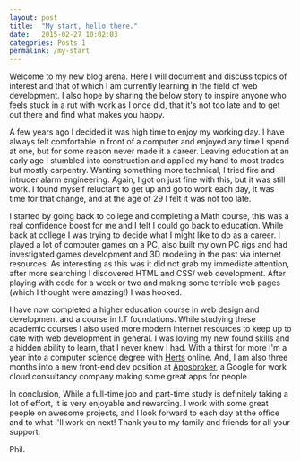 ```yaml
---
layout: post
title:  "My start, hello there."
date:   2015-02-27 10:02:03
categories: Posts 1
permalink: /my-start
---
```

Welcome to my new blog arena. Here I will document and discuss topics of interest and that of which I am currently learning in the field of web development. I also hope by sharing the below story to inspire anyone who feels stuck in a rut with work as I once did, that it's not too late and to get out there and find what makes you happy.

A few years ago I decided it was high time to enjoy my working day. I have always felt comfortable in front of a computer and enjoyed any time I spend at one, but for some reason never made it a career. Leaving education at an early age I stumbled into construction and applied my hand to most trades but mostly carpentry. Wanting something more technical, I tried fire and intruder alarm engineering. Again, I got on just fine with this, but it was still work. I found myself reluctant to get up and go to work each day, it was time for that change, and at the age of 29 I felt it was not too late.

I started by going back to college and completing a Math course, this was a real confidence boost for me and I felt I could go back to education. While back at college I was trying to decide what I might like to do as a career. I played a lot of computer games on a PC, also built my own PC rigs and had investigated games development and 3D modeling in the past via internet resources. As interesting as this was it did not grab my immediate attention, after more searching I discovered HTML and CSS/ web development. After playing with code for a week or two and making some terrible web pages (which I thought were amazing!) I was hooked.

I have now completed a higher education course in web design and development and a course in I.T foundations. While studying these academic courses I also used more modern internet resources to keep up to date with web development in general. I was loving my new found skills and a hidden ability to learn, that I never knew I had. With a thirst for more I'm a year into a computer science degree with [Herts] online. And, I am also three months into a new front-end dev position at [Appsbroker], a Google for work cloud consultancy company making some great apps for people.

In conclusion,  While a full-time job and part-time study is definitely taking a lot of effort, it is very enjoyable and rewarding. I work with some great people on awesome projects, and I look forward to each day at the office and to what I'll work on next! Thank you to my family and friends for all your support.

Phil.

[Herts]: http://www.herts.ac.uk/uhonline
[Appsbroker]: http://www.appsbroker.com/
